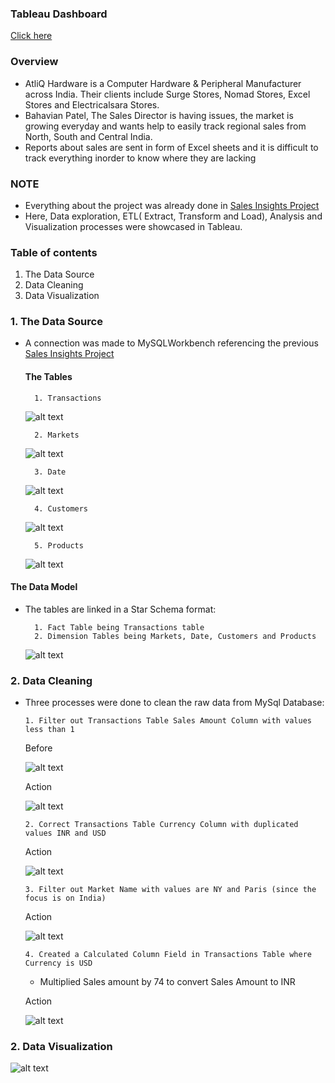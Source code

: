 
### Tableau Dashboard

[Click here](https://public.tableau.com/app/profile/moses.gwaza/viz/SalesInsightsProject_16580764028480/Dashboard1) 

###  Overview

- AtliQ Hardware is a Computer Hardware & Peripheral Manufacturer across India. Their clients include Surge Stores, Nomad Stores, Excel Stores and Electricalsara Stores. 
- Bahavian Patel, The Sales Director is having issues, the market is growing everyday and wants help to easily track regional sales from North, South and Central India.
- Reports about sales are sent in form of Excel sheets and it is difficult to track everything inorder to know where they are lacking 

### NOTE

- Everything about the project was already done in [Sales Insights Project](https://github.com/M-Gwaza/Sales-insights-projects/edit/main/README.md)
- Here, Data exploration, ETL( Extract, Transform and Load), Analysis and Visualization processes were showcased in Tableau.


### Table of contents

1. The Data Source
2. Data Cleaning
3. Data Visualization

### 1. The Data Source

- A connection was made to MySQLWorkbench referencing the previous [Sales Insights Project](https://github.com/M-Gwaza/Sales-insights-projects/edit/main/README.md)

  #### The Tables

        1. Transactions
     
    ![alt text](https://github.com/M-Gwaza/Sales-insights-projects/blob/main/Tableau/Screenshots/transactions.png)
     
        2. Markets
 
    ![alt text](https://github.com/M-Gwaza/Sales-insights-projects/blob/main/Tableau/Screenshots/markets.png) 
 
        3. Date

    ![alt text](https://github.com/M-Gwaza/Sales-insights-projects/blob/main/Tableau/Screenshots/date.png)

        4. Customers
 
    ![alt text](https://github.com/M-Gwaza/Sales-insights-projects/blob/main/Tableau/Screenshots/customers.png)
 
        5. Products
 
    ![alt text](https://github.com/M-Gwaza/Sales-insights-projects/blob/main/Tableau/Screenshots/products.png)
    
#### The Data Model
- The tables are linked in a Star Schema format:

        1. Fact Table being Transactions table
        2. Dimension Tables being Markets, Date, Customers and Products
  
  ![alt text](https://github.com/M-Gwaza/Sales-insights-projects/blob/main/Tableau/Screenshots/Star%20schema.png)

### 2. Data Cleaning

- Three processes were done to clean the raw data from MySql Database:
      
      1. Filter out Transactions Table Sales Amount Column with values less than 1
     Before
           
     ![alt text](https://github.com/M-Gwaza/Sales-insights-projects/blob/main/Tableau/Screenshots/transactions_sales_amount.png)
            
     Action
      
    ![alt text](https://github.com/M-Gwaza/Sales-insights-projects/blob/main/Tableau/Screenshots/filter_sales_amount_less%20_than_1.png)
      
      2. Correct Transactions Table Currency Column with duplicated values INR and USD
    
     Action
      
    ![alt text](https://github.com/M-Gwaza/Sales-insights-projects/blob/main/Tableau/Screenshots/filter_usd_inr.png)
      
      3. Filter out Market Name with values are NY and Paris (since the focus is on India)

     Action
      
     ![alt text](https://github.com/M-Gwaza/Sales-insights-projects/blob/main/Tableau/Screenshots/filter_market_name_ny_paris.png)
            
      4. Created a Calculated Column Field in Transactions Table where Currency is USD
      
    - Multiplied Sales amount by 74 to convert Sales Amount to INR
      
     Action
     
     ![alt text](https://github.com/M-Gwaza/Sales-insights-projects/blob/main/Tableau/Screenshots/calculated_sales_amount.png)
      
### 2. Data Visualization

![alt text](https://github.com/M-Gwaza/Sales-insights-projects/blob/main/Tableau/Screenshots/Dashboard.png)
